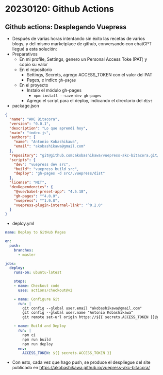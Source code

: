 # 20230120: Github Actions
## Github actions: Desplegando Vuepress
- Después de varias horas intentando sin éxito las recetas de varios blogs, y del mismo marketplace de github, conversando con chatGPT llegué a esta solución:
- Preparativos
	- En mi profile, Settings, genero un Personal Access Toke (PAT) y copio su valor
	- En el repositorio
		- Settings, Secrets, agrego ACCESS_TOKEN con el valor del PAT
		- Pages, e indico `gh-pages`
	- En el proyecto
		- Instalo el módulo gh-pages
			- `npm install --save-dev gh-pages`
		- Agrego el script para el deploy, indicando el directorio del `dist`
- package.json

```json
{
  "name": "AKC Bitacora",
  "version": "0.0.1",
  "description": "Lo que aprendi hoy",
  "main": "index.js",
  "authors": {
    "name": "Antonio Kobashikawa",
    "email": "akobashikawa@gmail.com"
  },
  "repository": "git@github.com:akobashikawa/vuepress-akc-bitacora.git/AKC Bitacora",
  "scripts": {
    "dev": "vuepress dev src",
    "build": "vuepress build src",
    "deploy": "gh-pages -d src/.vuepress/dist"
  },
  "license": "MIT",
  "devDependencies": {
    "@vue/babel-preset-app": "4.5.18",
    "gh-pages": "^4.0.0",
    "vuepress": "^1.9.8",
    "vuepress-plugin-internal-link": "^0.2.0"
  }
}
```

- deploy.yml
```yml
name: Deploy to GitHub Pages

on:
  push:
    branches:
      - master

jobs:
  deploy:
    runs-on: ubuntu-latest

    steps:
    - name: Checkout code
      uses: actions/checkout@v2

    - name: Configure Git
      run: |
        git config --global user.email "akobashikawa@gmail.com"
        git config --global user.name "Antonio Kobashikawa"
        git remote set-url origin https://${{ secrets.ACCESS_TOKEN }}@github.com/akobashikawa/vuepress-akc-bitacora.git

    - name: Build and Deploy
      run: |
        npm ci
        npm run build
        npm run deploy
      env:
        ACCESS_TOKEN: ${{ secrets.ACCESS_TOKEN }}
```

- Con esto, cada vez que hago push, se produce el despliegue del site publicado en https://akobashikawa.github.io/vuepress-akc-bitacora/